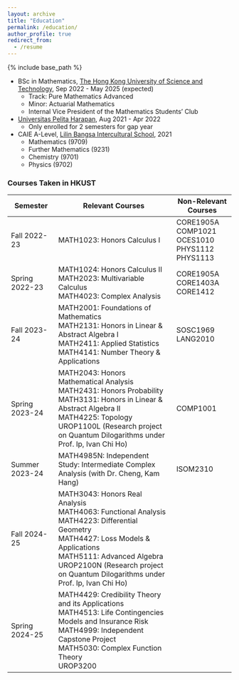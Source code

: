 ```yaml
---
layout: archive
title: "Education"
permalink: /education/
author_profile: true
redirect_from:
  - /resume
---
```


{% include base_path %}


* BSc in Mathematics, [The Hong Kong University of Science and Technology](https://hkust.edu.hk/), Sep 2022 - May 2025 (expected)
  * Track: Pure Mathematics Advanced
  * Minor: Actuarial Mathematics
  * Internal Vice President of the Mathematics Students’ Club
* [Universitas Pelita Harapan](https://www.uph.edu/en/homepage/), Aug 2021 - Apr 2022
  * Only enrolled for 2 semesters for gap year 
* CAIE A-Level, [Lilin Bangsa Intercultural School](https://www.lilinbangsa.sch.id/), 2021
  * Mathematics (9709)
  * Further Mathematics (9231)
  * Chemistry (9701)
  * Physics (9702)

### Courses Taken in HKUST

| Semester       | Relevant Courses                                                                                                                                                                                                                                             | Non-Relevant Courses                                      |
|----------------|--------------------------------------------------------------------------------------------------------------------------------------------------------------------------------------------------------------------------------------------------------------|-----------------------------------------------------------|
| Fall 2022-23   | MATH1023: Honors Calculus I                                                                                                                                                                                                                                  | CORE1905A<br>COMP1021<br>OCES1010<br>PHYS1112<br>PHYS1113 |
| Spring 2022-23 | MATH1024: Honors Calculus II<br>MATH2023: Multivariable Calculus<br>MATH4023: Complex Analysis                                                                                                                                                               | CORE1905A<br>CORE1403A<br>CORE1412                        |
| Fall 2023-24   | MATH2001: Foundations of Mathematics<br>MATH2131: Honors in Linear & Abstract Algebra I<br>MATH2411: Applied Statistics<br>MATH4141: Number Theory & Applications                                                                                            | SOSC1969<br>LANG2010                                      |
| Spring 2023-24 | MATH2043: Honors Mathematical Analysis<br>MATH2431: Honors Probability<br>MATH3131: Honors in Linear & Abstract Algebra II<br>MATH4225: Topology<br>UROP1100L (Research project on Quantum Dilogarithms under Prof. Ip, Ivan Chi Ho)                         | COMP1001                                                  |
| Summer 2023-24 | MATH4985N: Independent Study: Intermediate Complex Analysis (with Dr. Cheng, Kam Hang)                                                                                                                                                                       | ISOM2310                                                  |
| Fall 2024-25   | MATH3043: Honors Real Analysis<br>MATH4063: Functional Analysis<br>MATH4223: Differential Geometry<br>MATH4427: Loss Models & Applications<br>MATH5111: Advanced Algebra<br>UROP2100N (Research project on Quantum Dilogarithms under Prof. Ip, Ivan Chi Ho) |                                                           |
| Spring 2024-25 | MATH4429: Credibility Theory and its Applications<br>MATH4513: Life Contingencies Models and Insurance Risk<br>MATH4999: Independent Capstone Project<br>MATH5030: Complex Function Theory<br>UROP3200                                                       |                                                           |
